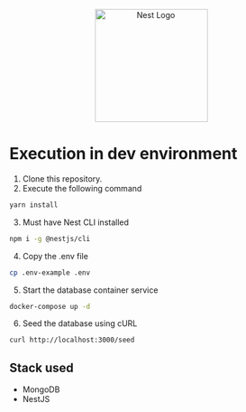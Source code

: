 <p align="center">
  <a href="http://nestjs.com/" target="blank"><img src="https://nestjs.com/img/logo-small.svg" width="200" alt="Nest Logo" /></a>
</p>

# Execution in dev environment

1. Clone this repository.
2. Execute the following command

```bash
yarn install
```

3. Must have Nest CLI installed

```bash
npm i -g @nestjs/cli
```

4. Copy the .env file
```bash
cp .env-example .env
```

5. Start the database container service

```bash
docker-compose up -d
```

6. Seed the database using cURL
```
curl http://localhost:3000/seed
```


## Stack used
* MongoDB
* NestJS
